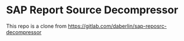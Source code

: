 SAP Report Source Decompressor
==============================
This repo is a clone from https://gitlab.com/daberlin/sap-reposrc-decompressor
